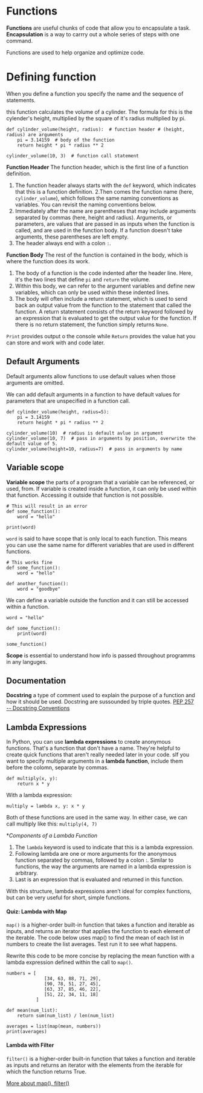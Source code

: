 # Functions

**Functions** are useful chunks of code that allow you to encapsulate a task. 
**Encapsulation** is a way to carrry out a whole series of steps with one command.

Functions are used to help organize and optimize code.

# Defining function

When you define a function you specify the name and the sequence of statements.

this function calculates the volume of a cylinder. The formula for this is the cylender's height, multiplied by the square of it's radius multiplied by pi.
```
def cylinder_volume(height, radius):  # function header # (height, radius) are arguments
    pi = 3.14159  # body of the function
    return height * pi * radius ** 2

cylinder_volume(10, 3)  # function call statement
```

**Function Header**
The function header, which is the first line of a function definition.

1. The function header always starts with the `def` keyword, which indicates that this is a function definition.
2.Then comes the function name (here, `cylinder_volume`), which follows the same naming conventions as variables. You can revisit the naming conventions below.
3. Immediately after the name are parentheses that may include arguments separated by commas (here, height and radius). Arguments, or parameters, are values that are passed in as inputs when the function is called, and are used in the function body. If a function doesn't take arguments, these parentheses are left empty.
4. The header always end with a colon `:`.


**Function Body**
The rest of the function is contained in the body, which is where the function does its work.

1. The body of a function is the code indented after the header line. Here, it's the two lines that define `pi` and `return` the volume.
2. Within this body, we can refer to the argument variables and define new variables, which can only be used within these indented lines.
3. The body will often include a return statement, which is used to send back an output value from the function to the statement that called the function. A return statement consists of the return keyword followed by an expression that is evaluated to get the output value for the function. If there is no return statement, the function simply returns `None`.

`Print` provides output o the console while `Return` provides the value hat you can store and work with and code later. 


## Default Arguments

Default arguments allow functions to use default values when those arguments are omitted.

We can add default arguments in a function to have default values for parameters that are unspecified in a function call.

```
def cylinder_volume(height, radius=5):
    pi = 3.14159
    return height * pi * radius ** 2

cylinder_volume(10)  # radius is default avlue in argument
cylinder_volume(10, 7)  # pass in arguments by position, overwrite the default value of 5.
cylinder_volume(height=10, radius=7)  # pass in arguments by name
```

## Variable scope

**Variable scope** the parts of a program that a variable can be referenced, or used, from.
If variable is created inside a function, it can only be used within that function. Accessing it outside that function is not possible. 

```
# This will result in an error
def some_function():
    word = "hello"

print(word)
```

`word` is said to have scope that is only local to each function. This means you can use the same name for different variables that are used in different functions.
```
# This works fine
def some_function():
    word = "hello"

def another_function():
    word = "goodbye"
```

We can define a variable outside the function and it can still be accessed within a function.

```
word = "hello"

def some_function():
    print(word)

some_function()
```

**Scope** is essential to understand how info is passed throughout programms in any languges.

## Documentation

**Docstring** a type of comment used to explain the purpose of a function and how it should be used.
Docstring are sussounded by triple quotes. 
  [PEP 257 -- Docstring Conventions](https://www.python.org/dev/peps/pep-0257/)


## Lambda Expressions

In Python, you can use **lambda expressions** to create anonymous functions. That's a function that don't have a name. They're helpful to create quick functions that aren't really needed later in your code.
sIf you want to specify multiple arguments in a **lambda function**, include them before the colomn, separate by commas.

```
def multiply(x, y):
    return x * y
``` 
With a lambda expression:

```
multiply = lambda x, y: x * y
```

Both of these functions are used in the same way. In either case, we can call multiply like this:
`multiply(4, 7)`

**Components of a Lambda Function*
1. The `lambda` keyword is used to indicate that this is a lambda expression.
2. Following lambda are one or more arguments for the anonymous function separated by commas, followed by a colon :. Similar to functions, the way the arguments are named in a lambda expression is arbitrary.
3. Last is an expression that is evaluated and returned in this function.

With this structure, lambda expressions aren’t ideal for complex functions, but can be very useful for short, simple functions.

#### Quiz: Lambda with Map
`map()` is a higher-order built-in function that takes a function and iterable as inputs, and returns an iterator that applies the function to each element of the iterable. The code below uses map() to find the mean of each list in numbers to create the list averages. Test run it to see what happens.

Rewrite this code to be more concise by replacing the mean function with a lambda expression defined within the call to `map()`.

```
numbers = [
              [34, 63, 88, 71, 29],
              [90, 78, 51, 27, 45],
              [63, 37, 85, 46, 22],
              [51, 22, 34, 11, 18]
           ]

def mean(num_list):
    return sum(num_list) / len(num_list)

averages = list(map(mean, numbers))
print(averages)
```

#### Lambda with Filter
`filter()` is a higher-order built-in function that takes a function and iterable as inputs and returns an iterator with the elements from the iterable for which the function returns True.

[More about map(), filter()](https://www.programiz.com/python-programming/anonymous-function)